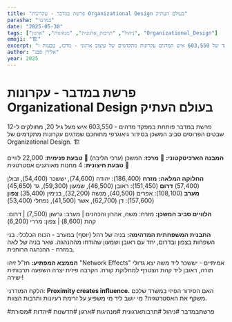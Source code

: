 ```yaml
---
title: "פרשת במדבר - עקרונות Organizational Design בעולם העתיק"
parasha: "במדבר"
date: "2025-05-30"
tags: ["ניהול", "תרבות_ארגונית", "מנהיגות", "ארגון", "Organizational_Design"]
emoji: "🏗️"
excerpt: "מפקד של 603,550 איש המדגים עקרונות מתקדמים של עיצוב ארגוני - מרכז, טבעות ו-Network Effects"
author: "אלירן סבג"
year: 2025
---
```


# פרשת במדבר - עקרונות Organizational Design בעולם העתיק

פרשת במדבר פותחת במפקד מדהים - 603,550 איש מעל גיל 20, מחולקים ל-12 שבטים הפרוסים סביב המשכן בסידור גיאוגרפי מתוחכם שמדגים עקרונות מתקדמים של Organizational Design. 🏗️

**המבנה הארכיטקטוני:**
🔹 **מרכז**: המשכן (ערכי הליבה)
🔹 **טבעת פנימית**: 22,000 לוויים 
🔹 **טבעת חיצונית**: 4 מחנות מאורגנים אסטרטגית

**החלוקה המלאה:**
**מזרח** (186,400): יהודה (74,600), יששכר (54,400), זבולן (57,400)
**דרום** (151,450): ראובן (46,500), שמעון (59,300), גד (45,650)  
**מערב** (108,100): אפרים (40,500), מנשה (32,200), בנימין (35,400)
**צפון** (157,600): דן (62,700), אשר (41,500), נפתלי (53,400)

**הלוויים סביב המשכן:**
מזרח: משה, אהרון והכהנים | מערב: גרשון (7,500) | דרום: קהת (8,600) | צפון: מררי (6,200)

**התבנית המשפחתית המדהימה:**
בניה של רחל (יוסף) במערב - הכוח הכלכלי. בני השפחות בצפון ובדרום, יחד עם ראובן ושמעון שהודחו מההנהגה. שאר בניה של לאה במזרח - ההנהגה הרוחנית.

**הממצא המפתיע:** 
חז"ל זיהו "Network Effects" אמיתיים - יששכר ליד משה יצא גדולי תורה, ראובן ליד קהת הצטרף למחלוקת קורח. הקרבה פיזית יצרה השפעה תרבותית ישירה!

הלקח המודרני: **Proximity creates influence.** האם הסידור הפיזי במשרד שלכם משקף את האסטרטגיה? מי יושב ליד מי משפיע על זרימת רעיונות ותרבות הצוות.

#פרשתבמדבר #ניהול #תרבותארגונית #מנהיגות #ארגון #חדשנות #יהדות #מסורת
